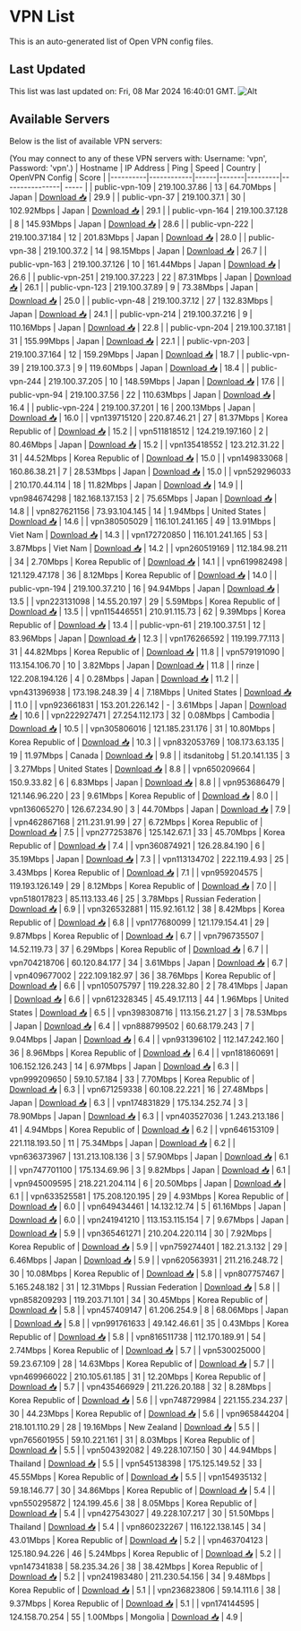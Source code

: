 # VPN List

This is an auto-generated list of Open VPN config files.

## Last Updated

This list was last updated on: Fri, 08 Mar 2024 16:40:01 GMT.
![Alt](https://repobeats.axiom.co/api/embed/186b98318ef1479477931607c1ad7d823f12451f.svg "Repobeats analytics image")

## Available Servers

Below is the list of available VPN servers:

(You may connect to any of these VPN servers with: Username: 'vpn', Password: 'vpn'.)
| Hostname | IP Address | Ping | Speed | Country | OpenVPN Config | Score |
|----------|------------|------|-------|---------|----------------| ----- |
| public-vpn-109 | 219.100.37.86 | 13 | 64.70Mbps | Japan | [Download 📥](./configs/server_0_JP.ovpn) | 29.9 |
| public-vpn-37 | 219.100.37.1 | 30 | 102.92Mbps | Japan | [Download 📥](./configs/server_1_JP.ovpn) | 29.1 |
| public-vpn-164 | 219.100.37.128 | 8 | 145.93Mbps | Japan | [Download 📥](./configs/server_2_JP.ovpn) | 28.6 |
| public-vpn-222 | 219.100.37.184 | 12 | 201.83Mbps | Japan | [Download 📥](./configs/server_3_JP.ovpn) | 28.0 |
| public-vpn-38 | 219.100.37.2 | 14 | 98.15Mbps | Japan | [Download 📥](./configs/server_4_JP.ovpn) | 26.7 |
| public-vpn-163 | 219.100.37.126 | 10 | 161.44Mbps | Japan | [Download 📥](./configs/server_5_JP.ovpn) | 26.6 |
| public-vpn-251 | 219.100.37.223 | 22 | 87.31Mbps | Japan | [Download 📥](./configs/server_6_JP.ovpn) | 26.1 |
| public-vpn-123 | 219.100.37.89 | 9 | 73.38Mbps | Japan | [Download 📥](./configs/server_7_JP.ovpn) | 25.0 |
| public-vpn-48 | 219.100.37.12 | 27 | 132.83Mbps | Japan | [Download 📥](./configs/server_8_JP.ovpn) | 24.1 |
| public-vpn-214 | 219.100.37.216 | 9 | 110.16Mbps | Japan | [Download 📥](./configs/server_9_JP.ovpn) | 22.8 |
| public-vpn-204 | 219.100.37.181 | 31 | 155.99Mbps | Japan | [Download 📥](./configs/server_10_JP.ovpn) | 22.1 |
| public-vpn-203 | 219.100.37.164 | 12 | 159.29Mbps | Japan | [Download 📥](./configs/server_11_JP.ovpn) | 18.7 |
| public-vpn-39 | 219.100.37.3 | 9 | 119.60Mbps | Japan | [Download 📥](./configs/server_12_JP.ovpn) | 18.4 |
| public-vpn-244 | 219.100.37.205 | 10 | 148.59Mbps | Japan | [Download 📥](./configs/server_13_JP.ovpn) | 17.6 |
| public-vpn-94 | 219.100.37.56 | 22 | 110.63Mbps | Japan | [Download 📥](./configs/server_14_JP.ovpn) | 16.4 |
| public-vpn-224 | 219.100.37.201 | 16 | 200.13Mbps | Japan | [Download 📥](./configs/server_15_JP.ovpn) | 16.0 |
| vpn139715120 | 220.87.46.21 | 27 | 81.37Mbps | Korea Republic of | [Download 📥](./configs/server_16_KR.ovpn) | 15.2 |
| vpn511818512 | 124.219.197.160 | 2 | 80.46Mbps | Japan | [Download 📥](./configs/server_17_JP.ovpn) | 15.2 |
| vpn135418552 | 123.212.31.22 | 31 | 44.52Mbps | Korea Republic of | [Download 📥](./configs/server_18_KR.ovpn) | 15.0 |
| vpn149833068 | 160.86.38.21 | 7 | 28.53Mbps | Japan | [Download 📥](./configs/server_19_JP.ovpn) | 15.0 |
| vpn529296033 | 210.170.44.114 | 18 | 11.82Mbps | Japan | [Download 📥](./configs/server_20_JP.ovpn) | 14.9 |
| vpn984674298 | 182.168.137.153 | 2 | 75.65Mbps | Japan | [Download 📥](./configs/server_21_JP.ovpn) | 14.8 |
| vpn827621156 | 73.93.104.145 | 14 | 1.94Mbps | United States | [Download 📥](./configs/server_22_US.ovpn) | 14.6 |
| vpn380505029 | 116.101.241.165 | 49 | 13.91Mbps | Viet Nam | [Download 📥](./configs/server_23_VN.ovpn) | 14.3 |
| vpn172720850 | 116.101.241.165 | 53 | 3.87Mbps | Viet Nam | [Download 📥](./configs/server_24_VN.ovpn) | 14.2 |
| vpn260519169 | 112.184.98.211 | 34 | 2.70Mbps | Korea Republic of | [Download 📥](./configs/server_25_KR.ovpn) | 14.1 |
| vpn619982498 | 121.129.47.178 | 36 | 8.12Mbps | Korea Republic of | [Download 📥](./configs/server_26_KR.ovpn) | 14.0 |
| public-vpn-194 | 219.100.37.210 | 16 | 94.94Mbps | Japan | [Download 📥](./configs/server_27_JP.ovpn) | 13.5 |
| vpn223131098 | 14.55.20.197 | 29 | 5.59Mbps | Korea Republic of | [Download 📥](./configs/server_28_KR.ovpn) | 13.5 |
| vpn115446551 | 210.91.115.73 | 62 | 9.39Mbps | Korea Republic of | [Download 📥](./configs/server_29_KR.ovpn) | 13.4 |
| public-vpn-61 | 219.100.37.51 | 12 | 83.96Mbps | Japan | [Download 📥](./configs/server_30_JP.ovpn) | 12.3 |
| vpn176266592 | 119.199.77.113 | 31 | 44.82Mbps | Korea Republic of | [Download 📥](./configs/server_31_KR.ovpn) | 11.8 |
| vpn579191090 | 113.154.106.70 | 10 | 3.82Mbps | Japan | [Download 📥](./configs/server_32_JP.ovpn) | 11.8 |
| rinze | 122.208.194.126 | 4 | 0.28Mbps | Japan | [Download 📥](./configs/server_33_JP.ovpn) | 11.2 |
| vpn431396938 | 173.198.248.39 | 4 | 7.18Mbps | United States | [Download 📥](./configs/server_34_US.ovpn) | 11.0 |
| vpn923661831 | 153.201.226.142 | - | 3.61Mbps | Japan | [Download 📥](./configs/server_35_JP.ovpn) | 10.6 |
| vpn222927471 | 27.254.112.173 | 32 | 0.08Mbps | Cambodia | [Download 📥](./configs/server_36_KH.ovpn) | 10.5 |
| vpn305806016 | 121.185.231.176 | 31 | 10.80Mbps | Korea Republic of | [Download 📥](./configs/server_37_KR.ovpn) | 10.3 |
| vpn832053769 | 108.173.63.135 | 19 | 11.97Mbps | Canada | [Download 📥](./configs/server_38_CA.ovpn) | 9.8 |
| itsdanitobg | 51.20.141.135 | 3 | 3.27Mbps | United States | [Download 📥](./configs/server_39_US.ovpn) | 8.8 |
| vpn650209664 | 150.9.33.82 | 6 | 6.83Mbps | Japan | [Download 📥](./configs/server_40_JP.ovpn) | 8.8 |
| vpn953686479 | 121.146.96.220 | 23 | 9.61Mbps | Korea Republic of | [Download 📥](./configs/server_41_KR.ovpn) | 8.0 |
| vpn136065270 | 126.67.234.90 | 3 | 44.70Mbps | Japan | [Download 📥](./configs/server_42_JP.ovpn) | 7.9 |
| vpn462867168 | 211.231.91.99 | 27 | 6.72Mbps | Korea Republic of | [Download 📥](./configs/server_43_KR.ovpn) | 7.5 |
| vpn277253876 | 125.142.67.1 | 33 | 45.70Mbps | Korea Republic of | [Download 📥](./configs/server_44_KR.ovpn) | 7.4 |
| vpn360874921 | 126.28.84.190 | 6 | 35.19Mbps | Japan | [Download 📥](./configs/server_45_JP.ovpn) | 7.3 |
| vpn113134702 | 222.119.4.93 | 25 | 3.43Mbps | Korea Republic of | [Download 📥](./configs/server_46_KR.ovpn) | 7.1 |
| vpn959204575 | 119.193.126.149 | 29 | 8.12Mbps | Korea Republic of | [Download 📥](./configs/server_47_KR.ovpn) | 7.0 |
| vpn518017823 | 85.113.133.46 | 25 | 3.78Mbps | Russian Federation | [Download 📥](./configs/server_48_RU.ovpn) | 6.9 |
| vpn326532881 | 115.92.161.12 | 38 | 8.42Mbps | Korea Republic of | [Download 📥](./configs/server_49_KR.ovpn) | 6.8 |
| vpn177680099 | 121.179.154.41 | 29 | 9.87Mbps | Korea Republic of | [Download 📥](./configs/server_50_KR.ovpn) | 6.7 |
| vpn796735507 | 14.52.119.73 | 37 | 6.29Mbps | Korea Republic of | [Download 📥](./configs/server_51_KR.ovpn) | 6.7 |
| vpn704218706 | 60.120.84.177 | 34 | 3.61Mbps | Japan | [Download 📥](./configs/server_52_JP.ovpn) | 6.7 |
| vpn409677002 | 222.109.182.97 | 36 | 38.76Mbps | Korea Republic of | [Download 📥](./configs/server_53_KR.ovpn) | 6.6 |
| vpn105075797 | 119.228.32.80 | 2 | 78.41Mbps | Japan | [Download 📥](./configs/server_54_JP.ovpn) | 6.6 |
| vpn612328345 | 45.49.17.113 | 44 | 1.96Mbps | United States | [Download 📥](./configs/server_55_US.ovpn) | 6.5 |
| vpn398308716 | 113.156.21.27 | 3 | 78.53Mbps | Japan | [Download 📥](./configs/server_56_JP.ovpn) | 6.4 |
| vpn888799502 | 60.68.179.243 | 7 | 9.04Mbps | Japan | [Download 📥](./configs/server_57_JP.ovpn) | 6.4 |
| vpn931396102 | 112.147.242.160 | 36 | 8.96Mbps | Korea Republic of | [Download 📥](./configs/server_58_KR.ovpn) | 6.4 |
| vpn181860691 | 106.152.126.243 | 14 | 6.97Mbps | Japan | [Download 📥](./configs/server_59_JP.ovpn) | 6.3 |
| vpn999209650 | 59.10.57.184 | 33 | 7.70Mbps | Korea Republic of | [Download 📥](./configs/server_60_KR.ovpn) | 6.3 |
| vpn671259338 | 60.108.22.221 | 16 | 27.48Mbps | Japan | [Download 📥](./configs/server_61_JP.ovpn) | 6.3 |
| vpn174831829 | 175.134.252.74 | 3 | 78.90Mbps | Japan | [Download 📥](./configs/server_62_JP.ovpn) | 6.3 |
| vpn403527036 | 1.243.213.186 | 41 | 4.94Mbps | Korea Republic of | [Download 📥](./configs/server_63_KR.ovpn) | 6.2 |
| vpn646153109 | 221.118.193.50 | 11 | 75.34Mbps | Japan | [Download 📥](./configs/server_64_JP.ovpn) | 6.2 |
| vpn636373967 | 131.213.108.136 | 3 | 57.90Mbps | Japan | [Download 📥](./configs/server_65_JP.ovpn) | 6.1 |
| vpn747701100 | 175.134.69.96 | 3 | 9.82Mbps | Japan | [Download 📥](./configs/server_66_JP.ovpn) | 6.1 |
| vpn945009595 | 218.221.204.114 | 6 | 20.50Mbps | Japan | [Download 📥](./configs/server_67_JP.ovpn) | 6.1 |
| vpn633525581 | 175.208.120.195 | 29 | 4.93Mbps | Korea Republic of | [Download 📥](./configs/server_68_KR.ovpn) | 6.0 |
| vpn649434461 | 14.132.12.74 | 5 | 61.16Mbps | Japan | [Download 📥](./configs/server_69_JP.ovpn) | 6.0 |
| vpn241941210 | 113.153.115.154 | 7 | 9.67Mbps | Japan | [Download 📥](./configs/server_70_JP.ovpn) | 5.9 |
| vpn365461271 | 210.204.220.114 | 30 | 7.92Mbps | Korea Republic of | [Download 📥](./configs/server_71_KR.ovpn) | 5.9 |
| vpn759274401 | 182.21.3.132 | 29 | 6.46Mbps | Japan | [Download 📥](./configs/server_72_JP.ovpn) | 5.9 |
| vpn620563931 | 211.216.248.72 | 30 | 10.08Mbps | Korea Republic of | [Download 📥](./configs/server_73_KR.ovpn) | 5.8 |
| vpn807757467 | 5.165.248.182 | 31 | 12.31Mbps | Russian Federation | [Download 📥](./configs/server_74_RU.ovpn) | 5.8 |
| vpn858209293 | 119.203.71.101 | 34 | 30.45Mbps | Korea Republic of | [Download 📥](./configs/server_75_KR.ovpn) | 5.8 |
| vpn457409147 | 61.206.254.9 | 8 | 68.06Mbps | Japan | [Download 📥](./configs/server_76_JP.ovpn) | 5.8 |
| vpn991761633 | 49.142.46.61 | 35 | 0.43Mbps | Korea Republic of | [Download 📥](./configs/server_77_KR.ovpn) | 5.8 |
| vpn816511738 | 112.170.189.91 | 54 | 2.74Mbps | Korea Republic of | [Download 📥](./configs/server_78_KR.ovpn) | 5.7 |
| vpn530025000 | 59.23.67.109 | 28 | 14.63Mbps | Korea Republic of | [Download 📥](./configs/server_79_KR.ovpn) | 5.7 |
| vpn469966022 | 210.105.61.185 | 31 | 12.20Mbps | Korea Republic of | [Download 📥](./configs/server_80_KR.ovpn) | 5.7 |
| vpn435466929 | 211.226.20.188 | 32 | 8.28Mbps | Korea Republic of | [Download 📥](./configs/server_81_KR.ovpn) | 5.6 |
| vpn748729984 | 221.155.234.237 | 30 | 44.23Mbps | Korea Republic of | [Download 📥](./configs/server_82_KR.ovpn) | 5.6 |
| vpn965844204 | 218.101.110.29 | 28 | 19.16Mbps | New Zealand | [Download 📥](./configs/server_83_NZ.ovpn) | 5.5 |
| vpn765601955 | 59.10.221.161 | 31 | 8.03Mbps | Korea Republic of | [Download 📥](./configs/server_84_KR.ovpn) | 5.5 |
| vpn504392082 | 49.228.107.150 | 30 | 44.94Mbps | Thailand | [Download 📥](./configs/server_85_TH.ovpn) | 5.5 |
| vpn545138398 | 175.125.149.52 | 33 | 45.55Mbps | Korea Republic of | [Download 📥](./configs/server_86_KR.ovpn) | 5.5 |
| vpn154935132 | 59.18.146.77 | 30 | 34.86Mbps | Korea Republic of | [Download 📥](./configs/server_87_KR.ovpn) | 5.4 |
| vpn550295872 | 124.199.45.6 | 38 | 8.05Mbps | Korea Republic of | [Download 📥](./configs/server_88_KR.ovpn) | 5.4 |
| vpn427543027 | 49.228.107.217 | 30 | 51.50Mbps | Thailand | [Download 📥](./configs/server_89_TH.ovpn) | 5.4 |
| vpn860232267 | 116.122.138.145 | 34 | 43.01Mbps | Korea Republic of | [Download 📥](./configs/server_90_KR.ovpn) | 5.2 |
| vpn463704123 | 125.180.94.226 | 46 | 5.24Mbps | Korea Republic of | [Download 📥](./configs/server_91_KR.ovpn) | 5.2 |
| vpn147341838 | 58.235.34.26 | 38 | 38.42Mbps | Korea Republic of | [Download 📥](./configs/server_92_KR.ovpn) | 5.2 |
| vpn241983480 | 211.230.54.156 | 34 | 9.48Mbps | Korea Republic of | [Download 📥](./configs/server_93_KR.ovpn) | 5.1 |
| vpn236823806 | 59.14.111.6 | 38 | 9.37Mbps | Korea Republic of | [Download 📥](./configs/server_94_KR.ovpn) | 5.1 |
| vpn174144595 | 124.158.70.254 | 55 | 1.00Mbps | Mongolia | [Download 📥](./configs/server_95_MN.ovpn) | 4.9 |
